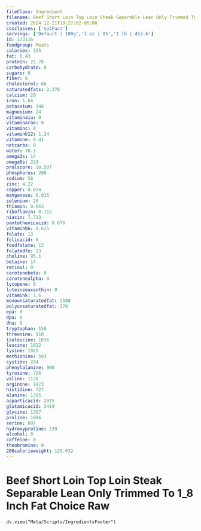```yaml
---
fileClass: Ingredient
filename: Beef Short Loin Top Loin Steak Separable Lean Only Trimmed To 1_8 Inch Fat Choice Raw
created: 2024-12-21T19:27:02-06:00
cssclasses: ['nutFact']
servings: ['Default | 100g','3 oz | 85','1 lb | 453.6']
id: 173116
foodgroup: Meats
calories: 155
fat: 6.43
protein: 22.78
carbohydrate: 0
sugars: 0
fiber: 0
cholesterol: 66
saturatedfats: 2.378
calcium: 29
iron: 1.66
potassium: 348
magnesium: 24
vitaminaiu: 0
vitaminarae: 0
vitaminc: 0
vitaminb12: 1.24
vitamine: 0.41
netcarbs: 0
water: 70.3
omega3s: 14
omega6s: 224
pralscore: 10.507
phosphorus: 208
sodium: 58
zinc: 4.22
copper: 0.074
manganese: 0.015
selenium: 26
thiamin: 0.063
riboflavin: 0.112
niacin: 7.713
pantothenicacid: 0.678
vitaminb6: 0.625
folate: 13
folicacid: 0
foodfolate: 13
folatedfe: 13
choline: 95.1
betaine: 14
retinol: 0
carotenebeta: 0
carotenealpha: 0
lycopene: 0
luteinzeaxanthin: 0
vitamink: 1.6
monounsaturatedfat: 2588
polyunsaturatedfat: 278
epa: 0
dpa: 0
dha: 0
tryptophan: 150
threonine: 910
isoleucine: 1036
leucine: 1812
lysine: 1925
methionine: 593
cystine: 294
phenylalanine: 900
tyrosine: 726
valine: 1130
arginine: 1473
histidine: 727
alanine: 1385
asparticacid: 2075
glutamicacid: 3419
glycine: 1387
proline: 1086
serine: 897
hydroxyproline: 239
alcohol: 0
caffeine: 0
theobromine: 0
200calorieweight: 129.032
---
```


# Beef Short Loin Top Loin Steak Separable Lean Only Trimmed To 1_8 Inch Fat Choice Raw

```dataviewjs
dv.view("Meta/Scripts/IngredientsFooter")
```